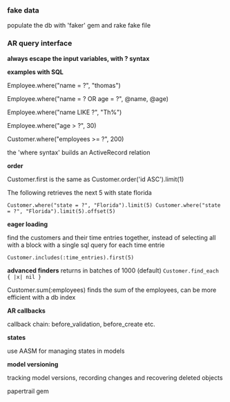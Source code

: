 ### fake data

populate the db with 'faker' gem and rake fake file


### AR query interface

**always escape the input variables, with ? syntax**

**examples with SQL**

Employee.where("name = ?", "thomas")

Employee.where("name = ? OR age = ?", @name, @age)

Employee.where("name LIKE ?", "Th%")

Employee.where("age > ?", 30)

Customer.where("employees >= ?", 200)


the 'where syntax' builds an ActiveRecord relation

**order**

Customer.first is the same as Customer.order('id ASC').limit(1)

The following retrieves the next 5 with state florida

`Customer.where("state = ?", "Florida").limit(5)
Customer.where("state = ?", "Florida").limit(5).offset(5)`

**eager loading**

find the customers and their time entries together, instead of selecting all with a block with a single sql query for each time entrie

`Customer.includes(:time_entries).first(5)`

**advanced finders**
returns in batches of 1000 (default)
`Customer.find_each { |x| nil }`

Customer.sum(:employees)
finds the sum of the employees, can be more efficient with a db index

**AR callbacks**

callback chain: before_validation, before_create etc.

**states**

use AASM for managing states in models

**model versioning**

tracking model versions, recording changes and recovering deleted objects

papertrail gem